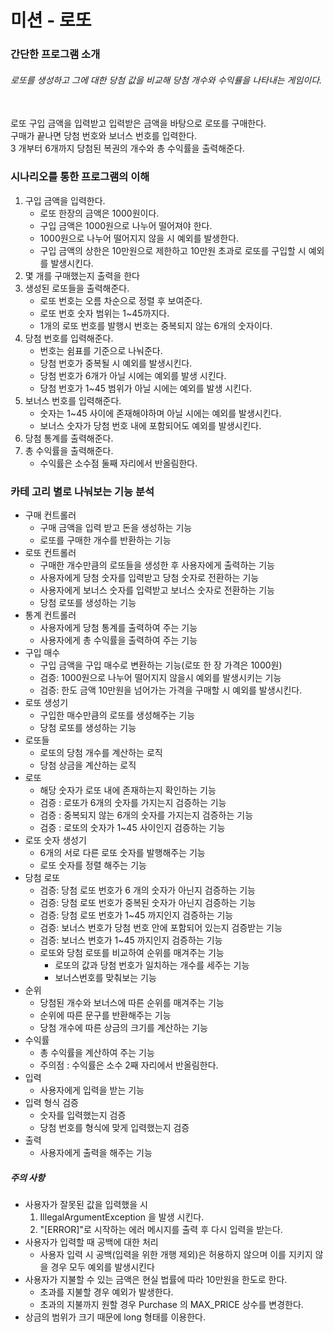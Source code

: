 # 미션 - 로또
### 간단한 프로그램 소개
###### 로또를 생성하고 그에 대한 당첨 값을 비교해 당첨 개수와 수익률을 나타내는 게임이다.
<br>
로또 구입 금액을 입력받고 입력받은 금액을 바탕으로 로또를 구매한다.
<br>
구매가 끝나면 당첨 번호와 보너스 번호를 입력한다.
<br>
3 개부터 6개까지 당첨된 복권의 개수와 총 수익률을 출력해준다.
<br> 

### 시나리오를 통한 프로그램의 이해
1. 구입 금액을 입력한다.
    - 로또 한장의 금액은 1000원이다.
    - 구입 금액은 1000원으로 나누어 떨어져야 한다.
    - 1000원으로 나누어 떨어지지 않을 시 예외를 발생한다.
    - 구입 금액의 상한은 10만원으로 제한하고 10만원 초과로 로또를 구입할 시 예외를 발생시킨다.
2. 몇 개를 구매했는지 출력을 한다
3. 생성된 로또들을 출력해준다.
    - 로또 번호는 오름 차순으로 정렬 후 보여준다.
    - 로또 번호 숫자 범위는 1~45까지다.
    - 1개의 로또 번호를 발행시 번호는 중복되지 않는 6개의 숫자이다.
4. 당첨 번호를 입력해준다.
    - 번호는 쉼표를 기준으로 나눠준다.
    - 당첨 번호가 중복될 시 예외를 발생시킨다.
    - 당첨 번호가 6개가 아닐 시에는 예외를 발생 시킨다.
    - 당첨 번호가 1~45 범위가 아닐 시에는 예외를 발생 시킨다.
5. 보너스 번호를 입력해준다.
    - 숫자는 1~45 사이에 존재해야하며 아닐 시에는 예외를 발생시킨다.
    - 보너스 숫자가 당첨 번호 내에 포함되어도 예외를 발생시킨다.
6. 당첨 통계를 출력해준다.
7. 총 수익률을 출력해준다.
    - 수익률은 소수점 둘째 자리에서 반올림한다.

### 카테 고리 별로 나눠보는 기능 분석
- 구매 컨트롤러
  - 구매 금액을 입력 받고 돈을 생성하는 기능
  - 로또를 구매한 개수를 반환하는 기능
- 로또 컨트롤러
    - 구매한 개수만큼의 로또들을 생성한 후 사용자에게 출력하는 기능
    - 사용자에게 당첨 숫자를 입력받고 당첨 숫자로 전환하는 기능
    - 사용자에게 보너스 숫자를 입력받고 보너스 숫자로 전환하는 기능
    - 당첨 로또를 생성하는 기능
- 통계 컨트롤러
    - 사용자에게 당첨 통계를 출력하여 주는 기능
    - 사용자에게 총 수익률을 출력하여 주는 기능
- 구입 매수
    - 구입 금액을 구입 매수로 변환하는 기능(로또 한 장 가격은 1000원)
    - 검증: 1000원으로 나누어 떨어지지 않을시 예외를 발생시키는 기능
    - 검증: 한도 금액 10만원을 넘어가는 가격을 구매할 시 예외를 발생시킨다.
- 로또 생성기
    - 구입한 매수만큼의 로또를 생성해주는 기능
    - 당첨 로또를 생성하는 기능 
- 로또들
  - 로또의 당첨 개수를 계산하는 로직
  - 당첨 상금을 계산하는 로직 
- 로또
  - 해당 숫자가 로또 내에 존재하는지 확인하는 기능
  - 검증 : 로또가 6개의 숫자를 가지는지 검증하는 기능
  - 검증 : 중복되지 않는 6개의 숫자를 가지는지 검증하는 기능
  - 검증 : 로또의 숫자가 1~45 사이인지 검증하는 기능
- 로또 숫자 생성기
    - 6개의 서로 다른 로또 숫자를 발행해주는 기능
    - 로또 숫자를 정렬 해주는 기능
- 당첨 로또
    - 검증: 당첨 로또 번호가 6 개의 숫자가 아닌지 검증하는 기능
    - 검증: 당첨 로또 번호가 중복된 숫자가 아닌지 검증하는 기능
    - 검증: 당첨 로또 번호가 1~45 까지인지 검증하는 기능
    - 검증: 보너스 번호가 당첨 번호 안에 포함되어 있는지 검증받는 기능
    - 검증: 보너스 번호가 1~45 까지인지 검증하는 기능
    - 로또와 당첨 로또를 비교하여 순위를 매겨주는 기능
        - 로또의 값과 당첨 번호가 일치하는 개수를 세주는 기능
        - 보너스번호를 맞춰보는 기능
- 순위
    - 당첨된 개수와 보너스에 따른 순위를 매겨주는 기능
    - 순위에 따른 문구를 반환해주는 기능
    - 당첨 개수에 따른 상금의 크기를 계산하는 기능
- 수익률
    - 총 수익률을 계산하여 주는 기능
    - 주의점 : 수익률은 소수 2째 자리에서 반올림한다.
- 입력
    - 사용자에게 입력을 받는 기능
- 입력 형식 검증
  - 숫자를 입력했는지 검증 
  - 당첨 번호를 형식에 맞게 입력했는지 검증
- 출력
    - 사용자에게 출력을 해주는 기능

##### 주의 사항
- 사용자가 잘못된 값을 입력했을 시
    1. IllegalArgumentException 을 발생 시킨다.
    2. "[ERROR]"로 시작하는 에러 메시지를 출력 후 다시 입력을 받는다.
- 사용자가 입력할 때 공백에 대한 처리
    - 사용자 입력 시 공백(입력을 위한 개행 제외)은 허용하지 않으며 이를 지키지 않을 경우 모두 예외를 발생시킨다
- 사용자가 지불할 수 있는 금액은 현실 법률에 따라 10만원을 한도로 한다.
    - 초과를 지불할 경우 예외가 발생한다.
    - 초과의 지불까지 원할 경우 Purchase 의 MAX_PRICE 상수를 변경한다.
- 상금의 범위가 크기 때문에 long 형태를 이용한다. 